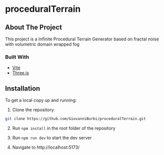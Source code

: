 # proceduralTerrain

## About The Project

This project is a Infinite Procedural Terrain Generator based on fractal noise with volumetric domain wrapped fog

### Built With

* [Vite](https://vitejs.dev/)
* [Three.js](https://threejs.org/)

## Installation

To get a local copy up and running:

1. Clone the repository
```sh
git clone https://github.com/GiovanniBurbi/proceduralTerrain.git
```
2. Run ```npm install``` in the root folder of the repository

3. Run ```npm run dev``` to start the dev server

4. Navigate to http://localhost:5173/
